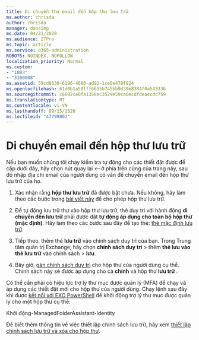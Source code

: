 ```yaml
---
title: Di chuyển thư email đến hộp thư lưu trữ
ms.author: chrisda
author: chrisda
manager: dansimp
ms.date: 04/21/2020
ms.audience: ITPro
ms.topic: article
ms.service: o365-administration
ROBOTS: NOINDEX, NOFOLLOW
localization_priority: Normal
ms.custom:
- "1083"
- "3100008"
ms.assetid: 59cd8630-6196-4680-ad92-1ce0e479f924
ms.openlocfilehash: 61d0b1a58fff6655b745bb9d39e8384f0a543336
ms.sourcegitcommit: c6692ce0fa1358ec3529e59ca0ecdfdea4cdc759
ms.translationtype: MT
ms.contentlocale: vi-VN
ms.lasthandoff: 09/15/2020
ms.locfileid: "47799802"
---
```

# <a name="move-email-to-the-archive-mailbox"></a>Di chuyển email đến hộp thư lưu trữ

Nếu bạn muốn chúng tôi chạy kiểm tra tự động cho các thiết đặt được đề cập dưới đây, hãy chọn nút quay lại <--ở phía trên cùng của trang này, sau đó nhập địa chỉ email của người dùng có vấn đề chuyển email đến hộp thư lưu trữ của họ.

1. Xác nhận rằng **hộp thư lưu trữ** đã được bật chưa. Nếu không, hãy làm theo các bước trong [bài viết này](https://docs.microsoft.com/microsoft-365/compliance/enable-archive-mailboxes) để cho phép hộp thư lưu trữ.

2. Để tự động lưu trữ thư vào hộp thư lưu trữ, thẻ duy trì với hành động **di chuyển đến lưu trữ** phải được đặt **tự động áp dụng cho toàn bộ hộp thư (mặc định)**. Hãy làm theo các bước sau đây để tạo thẻ: [thẻ mặc định lưu trữ](https://docs.microsoft.com/microsoft-365/compliance/set-up-an-archive-and-deletion-policy-for-mailboxes#create-a-custom-archive-default-policy-tag).

3. Tiếp theo, thêm thẻ **lưu trữ** vào chính sách duy trì của bạn. Trong Trung tâm quản trị Exchange, hãy chọn **chính sách duy trì** > thêm **thẻ lưu vào thẻ lưu trữ** vào chính sách > **lưu**.

4. Bây giờ, [gán chính sách duy trì](https://docs.microsoft.com/exchange/security-and-compliance/messaging-records-management/apply-retention-policy) cho hộp thư của người dùng cụ thể. Chính sách này sẽ được áp dụng cho cả **chính** và hộp thư **lưu trữ** .

Có thể cần phải có hiệu lực trợ lý thư mục được quản lý (MFA) để chạy và áp dụng các thiết đặt mới cho hộp thư của người dùng. Chạy lệnh sau đây khi được [kết nối với EXO PowerShell](https://docs.microsoft.com/powershell/exchange/exchange-online/connect-to-exchange-online-powershell/connect-to-exchange-online-powershell?view=exchange-ps) để khởi động trợ lý thư mục được quản lý cho một hộp thư cụ thể:
  
Khởi động-ManagedFolderAssistant-Identity <name of the mailbox>

Để biết thêm thông tin về việc thiết lập chính sách lưu trữ, hãy xem [thiết lập chính sách lưu trữ và xóa cho hộp thư](https://docs.microsoft.com/microsoft-365/compliance/set-up-an-archive-and-deletion-policy-for-mailboxes#step-1-enable-archive-mailboxes-for-users).
  